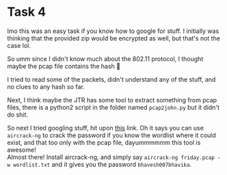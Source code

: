 # Task 4

Imo this was an easy task if you know how to google for stuff.
I initially was thinking that the provided zip would be encrypted as well, but that's not the case lol.

So umm since I didn't know much about the 802.11 protocol, I thought maybe the pcap file contains the hash :thinking:

I tried to read some of the packets, didn't understand any of the stuff, and no clues to any hash so far.

Next, I think maybe the JTR has some tool to extract something from pcap files, there is a python2 script in the folder named `pcap2john.py` but it didn't do shit.
  
So next I tried googling stuff, hit upon [this](https://null-byte.wonderhowto.com/how-to/hack-wi-fi-cracking-wpa2-psk-passwords-using-aircrack-ng-0148366/) link. Oh it says you can use `aircrack-ng` to crack the password if you know the wordlist where it could exist, and that too only with the pcap file, dayummmmmm this tool is awesome!  
Almost there! Install aircrack-ng, and simply say `aircrack-ng friday.pcap -w wordlist.txt` and it gives you the password `bhavesh007bhavika`.
